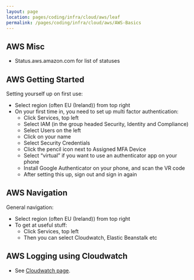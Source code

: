```yaml
---
layout: page
location: pages/coding/infra/cloud/aws/leaf
permalink: /pages/coding/infra/cloud/aws/AWS-Basics
---
```


## AWS Misc

-	Status.aws.amazon.com for list of statuses

## AWS Getting Started

Setting yourself up on first use:

* Select region (often EU (Ireland)) from top right
* On your first time in, you need to set up multi factor authentication:
  * Click Services, top left
  * Select IAM (in the group headed Security, Identity and Compliance)
  * Select Users on the left
  * Click on your name
  * Select Security Credentials
  * Click the pencil icon next to Assigned MFA Device
  * Select “virtual” if you want to use an authenticator app on your phone
  * Install Google Authenticator on your phone, and scan the VR code
  * After setting this up, sign out and sign in again

## AWS Navigation

General navigation:

* Select region (often EU (Ireland)) from top right
* To get at useful stuff:
  * Click Services, top left
  * Then you can select Cloudwatch, Elastic Beanstalk etc

## AWS Logging using Cloudwatch

- See [Cloudwatch page](/pages/coding/infra/cloud/aws/Cloudwatch#aws-logging-using-cloudwatch).